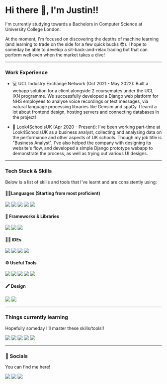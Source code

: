 # Hi there 👋, I'm Justin!!
I'm currently studying towards a Bachelors in Computer Science at University College London. 

At the moment, I'm focused on discovering the depths of machine learning (and learning to trade on the side for a few quick bucks 😎). I hope to someday be able to develop a sit-back-and-relax trading bot that can perform well even when the market takes a dive!

---
### Work Experience
- 💻 UCL Industry Exchange Network (Oct 2021 - May 2022): Built a webapp solution for a client alongside 2 coursemates under the UCL IXN programme. We successfully developed a Django web platform for NHS employees to analyse voice recordings or text messages, via natural language processing libraries like Gensim and spaCy. I learnt a lot about frontend design, hosting servers and connecting databases in the project!

- 🏫 Look4SchoolsUK (Apr 2020 - Present): I've been working part-time at Look4SchoolsUK as a business analyst, collecting and analysing data on the performance and other aspects of UK schools. Though my job title is "Business Analyst", I've also helped the company with designing its website's flow, and developed a simple Django prototype webapp to demonstrate the process, as well as trying out various UI designs.

---
### Tech Stack & Skills
Below is a list of skills and tools that I've learnt and are consistently using:

#### 👩‍💻Languages (Starting from most proficient)
<img src="https://img.shields.io/badge/Python-FFD43B?style=for-the-badge&logo=python&logoColor=blue"> <img src="https://img.shields.io/badge/HTML5-E34F26?style=for-the-badge&logo=html5&logoColor=white" /> <img src="https://img.shields.io/badge/CSS3-1572B6?style=for-the-badge&logo=css3&logoColor=white"> <img src="https://img.shields.io/badge/JavaScript-323330?style=for-the-badge&logo=javascript&logoColor=F7DF1E"> <img src="https://img.shields.io/badge/Java-ED8B00?style=for-the-badge&logo=java&logoColor=white">

#### 🚀 Frameworks & Libraries
<img src="https://img.shields.io/badge/Django-092E20?style=for-the-badge&logo=django&logoColor=green" /> <img src="https://img.shields.io/badge/React-20232A?style=for-the-badge&logo=react&logoColor=61DAFB" /> <img src="https://img.shields.io/badge/Chart.js-FF6384?style=for-the-badge&logo=chartdotjs&logoColor=white" />

#### 👩‍💻 IDEs
<img src="https://img.shields.io/badge/Visual_Studio_Code-0078D4?style=for-the-badge&logo=visual%20studio%20code&logoColor=white" /> <img src="https://img.shields.io/badge/PyCharm-000000.svg?&style=for-the-badge&logo=PyCharm&logoColor=white" /> <img src="https://img.shields.io/badge/IntelliJ_IDEA-000000.svg?style=for-the-badge&logo=intellij-idea&logoColor=white" /> <img src="https://img.shields.io/badge/-CodeChef-5B4638?style=for-the-badge&logo=CodeChef&logoColor=white" />
 
#### ⚙️ Useful Tools
<img src="https://img.shields.io/badge/Microsoft_Excel-217346?style=for-the-badge&logo=microsoft-excel&logoColor=white" /> <img src="https://img.shields.io/badge/Microsoft_PowerPoint-B7472A?style=for-the-badge&logo=microsoft-powerpoint&logoColor=white" /> <img src="https://img.shields.io/badge/Microsoft_Word-2B579A?style=for-the-badge&logo=microsoft-word&logoColor=white" /> <img src="https://img.shields.io/badge/Obsidian-483699?style=for-the-badge&logo=Obsidian&logoColor=white" /> <img src="https://img.shields.io/badge/Trello-0052CC?style=for-the-badge&logo=trello&logoColor=white" />
 
#### 🖍 Design
<img src="https://img.shields.io/badge/Adobe%20Lightroom-31A8FF?style=for-the-badge&logo=Adobe%20Lightroom&logoColor=white" /> <img src="https://img.shields.io/badge/Adobe%20Photoshop-31A8FF?style=for-the-badge&logo=Adobe%20Photoshop&logoColor=black" />

---
### Things currently learning

Hopefully someday I'll master these skills/tools!!

<img src="https://img.shields.io/badge/TensorFlow-FF6F00?style=for-the-badge&logo=tensorflow&logoColor=white" /> <img src="https://img.shields.io/badge/Bitcoin-000000?style=for-the-badge&logo=bitcoin&logoColor=white" /> <img src="https://img.shields.io/badge/Docker-2CA5E0?style=for-the-badge&logo=docker&logoColor=white" /> <img src="https://img.shields.io/badge/C%2B%2B-00599C?style=for-the-badge&logo=c%2B%2B&logoColor=white" /> <img src="https://img.shields.io/badge/Riot_Games-D32936?style=for-the-badge&logo=riot-games&logoColor=white" />
 
---
### 👨 Socials
You can find me here!

[<img src="https://img.shields.io/badge/LinkedIn-0077B5?style=for-the-badge&logo=linkedin&logoColor=white"/>](https://www.linkedin.com/in/justin-koo-29bb831b2/) [<img src="https://img.shields.io/badge/-LeetCode-FFA116?style=for-the-badge&logo=LeetCode&logoColor=black"/>](https://leetcode.com/jhtk0426/) [<img src="https://img.shields.io/badge/Codeforces-445f9d?style=for-the-badge&logo=Codeforces&logoColor=white"/>](https://codeforces.com/profile/jhtk0426)
